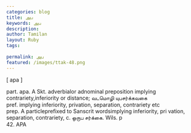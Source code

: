 ```yaml
---
categories: blog
title: அப
keywords: அப
description: 
author: Tamilan
layout: Ruby
tags: 
 
permalink: அப
featured: /images/ttak-48.png
---
```

  
[ apa ]  
  
part. apa. A Skt. adverbialor adnominal preposition implying contrariety,inferiority or distance; வடமொழி யுபசர்க்கவகை  
pref. implying inferiority, privation, separation, contrariety etc  
prep. A particleprefixed to Sanscrit wordsimplying inferiority, pri vation, separation, contrariety, c. ஒருப சர்க்கை. Wils. p  
42. APA